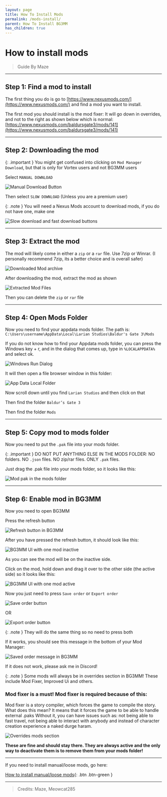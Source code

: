 ```yaml
---
layout: page
title: How To Install Mods
permalink: /mods-install/
parent: How To Install BG3MM
has_children: true
---
```


# How to install mods

> Guide By Maze

---

## Step 1: Find a mod to install
The first thing you do is go to [https://www.nexusmods.com/](https://www.nexusmods.com/) and find a mod you want to install. 

The first mod you should install is the mod fixer: It will go down in overrides, and not to the right as shown below which is normal:
[https://www.nexusmods.com/baldursgate3/mods/141](https://www.nexusmods.com/baldursgate3/mods/141)

---

## Step 2: Downloading the mod

{: .important }
You might get confused into clicking on `Mod Manager Download`, but that is only for Vortex users and not BG3MM users

Select `MANUAL DOWNLOAD`

![Manual Download Button](/assets/mods-install/image3.png)

Then select `SLOW DOWNLOAD` (Unless you are a premium user)

{: .note }
You will need a Nexus Mods account to download mods, if you do not have one, make one

![Slow download and fast download buttons](/assets/mods-install/image2.png)

---

## Step 3: Extract the mod

The mod will likely come in either a `zip` or a `rar` file. Use 7zip or Winrar. (I personally recommend 7zip, its a better choice and is overall safer)

![Downloaded Mod archive](/assets/mods-install/image24.png)

After downloading the mod, extract the mod as shown

![Extracted Mod Files](/assets/mods-install/image20.png)

Then you can delete the `zip` or `rar` file

---

## Step 4: Open Mods Folder

Now you need to find your appdata mods folder.
The path is: `C:\Users\username\AppData\Local\Larian Studios\Baldur's Gate 3\Mods`

If you do not know how to find your Appdata mods folder, you can press the Windows key + r, and in the dialog that comes up, type in `%LOCALAPPDATA%` and select ok.

![Windows Run Dialog](/assets/mods-install/image9.png)

It will then open a file browser window in this folder:

![App Data Local Folder](/assets/mods-install/image12.png)

Now scroll down until you find `Larian Studios` and then click on that

Then find the folder `Baldur’s Gate 3`

Then find the folder `Mods`

---

## Step 5: Copy mod to mods folder

Now you need to put the `.pak` file into your mods folder.

{: .important }
DO NOT PUT ANYTHING ELSE IN THE MODS FOLDER: NO folders. NO `.json` files. NO zip/rar files. ONLY `.pak` files.

Just drag the .pak file into your mods folder, so it looks like this: 

![Mod pak in the mods folder](/assets/mods-install/image13.png)

---

## Step 6: Enable mod in BG3MM

Now you need to open BG3MM

Press the refresh button

![Refresh button in BG3MM](/assets/mods-install/image4.png)

After you have pressed the refresh button, it should look like this:

![BG3MM UI with one mod inactive](/assets/mods-install/image15.png)

As you can see the mod will be on the inactive side. 

Click on the mod, hold down and drag it over to the other side (the active side) so it looks like this:

![BG3MM UI with one mod active](/assets/mods-install/image30.png)

Now you just need to press `Save order` or `Export order`

![Save order button](/assets/mods-install/image21.png)

OR

![Export order button](/assets/mods-install/image28.png)

{: .note }
They will do the same thing so no need to press both

If it works, you should see this message in the bottom of your Mod Manager: 

![Saved order message in BG3MM](/assets/mods-install/image11.png)

If it does not work, please ask me in Discord!

{: .note }
Some mods will always be in overrides section in BG3MM! These include Mod Fixer, Improved Ui and others.

### Mod fixer is a must! Mod fixer is required because of this:
Mod fixer is a story compiler, which forces the game to compile the story. What does this mean? It means that it forces the game to be able to handle external .paks Without it, you can have issues such as: not being able to fast travel, not being able to interact with anybody and instead of character creation experience a naked durge haram.

![Overrides mods section](/assets/mods-install/image25.png)

**These are fine and should stay there. They are always active and the only way to deactivate them is to remove them from your mods folder!**

---

If you need to install manual/loose mods, go here:

[How to install manual/loose mods](/manual-mods-install/){: .btn .btn-green }

---

> Credits: Maze, Meowcat285